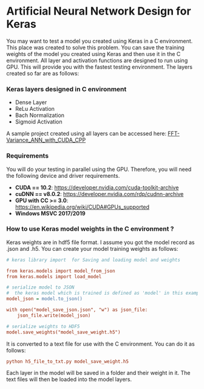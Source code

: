 # Artificial Neural Network Design for Keras

You may want to test a model you created using Keras in a C environment. This place was created to solve this problem. You can save the training weights of the model you created using Keras and then use it in the C environment. All layer and activation functions are designed to run using GPU. This will provide you with the fastest testing environment. The layers created so far are as follows:

### Keras layers designed in C environment

* Dense Layer
* ReLu Activation
* Bach Normalization
* Sigmoid Activation

A sample project created using all layers can be accessed here: [FFT-Variance_ANN_with_CUDA_CPP](https://github.com/fbasatemur/FFT-Variance_ANN_with_CUDA_CPP)

### Requirements
You will do your testing in parallel using the GPU. Therefore, you will need the following device and driver requirements.

* **CUDA == 10.2**: https://developer.nvidia.com/cuda-toolkit-archive
* **cuDNN == v8.0.2**: https://developer.nvidia.com/rdp/cudnn-archive
* **GPU with CC >= 3.0**: https://en.wikipedia.org/wiki/CUDA#GPUs_supported
* **Windows MSVC 2017/2019**


### How to use Keras model weights in the C environment ?
Keras weights are in hdf5 file format. I assume you got the model record as .json and .h5.
You can create your model training weights as follows:

```ini
# keras library import  for Saving and loading model and weights

from keras.models import model_from_json
from keras.models import load_model

# serialize model to JSON
#  the keras model which is trained is defined as 'model' in this example
model_json = model.to_json()

with open("model_save_json.json", "w") as json_file:
    json_file.write(model_json)

# serialize weights to HDF5
model.save_weights("model_save_weight.h5")
```

It is converted to a text file for use with the C environment. You can do it as follows:

```ini
python h5_file_to_txt.py model_save_weight.h5
```

Each layer in the model will be saved in a folder and their weight in it. The text files will then be loaded into the model layers.
